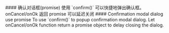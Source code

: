 <cn>
#### 确认对话框(promise)
使用 `confirm()` 可以快捷地弹出确认框。onCancel/onOk 返回 promise 可以延迟关闭
</cn>

<us>
#### Confirmation modal dialog use promise
To use `confirm()` to popup confirmation modal dialog. Let onCancel/onOk function return a promise object to
delay closing the dialog.
</us>
